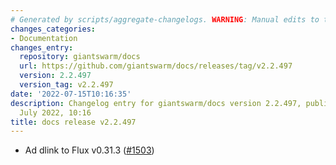 ```yaml
---
# Generated by scripts/aggregate-changelogs. WARNING: Manual edits to this files will be overwritten.
changes_categories:
- Documentation
changes_entry:
  repository: giantswarm/docs
  url: https://github.com/giantswarm/docs/releases/tag/v2.2.497
  version: 2.2.497
  version_tag: v2.2.497
date: '2022-07-15T10:16:35'
description: Changelog entry for giantswarm/docs version 2.2.497, published on 15
  July 2022, 10:16
title: docs release v2.2.497
---
```


- Ad dlink to Flux v0.31.3 ([#1503](https://github.com/giantswarm/docs/pull/1503))
